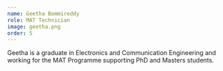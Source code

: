```yaml
---
name: Geetha Bommireddy
role: MAT Technician
image: geetha.png
order: 5
---
```

Geetha is a graduate in Electronics and Communication Engineering and working for the  MAT Programme supporting PhD and Masters students. 

